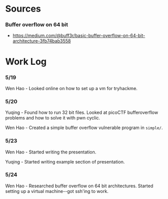 # Sources
### Buffer overflow on 64 bit
- https://medium.com/@buff3r/basic-buffer-overflow-on-64-bit-architecture-3fb74bab3558

# Work Log
### 5/19
Wen Hao - Looked online on how to set up a vm for tryhackme.

### 5/20
Yuqing - Found how to run 32 bit files. Looked at picoCTF bufferoverflow problems and how to solve it with pwn cyclic.

Wen Hao - Created a simple buffer overflow vulnerable program in `simple/`.

### 5/23
Wen Hao - Started writing the presentation.  

Yuqing - Started writing example section of presentation.

### 5/24
Wen Hao - Researched buffer overflow on 64 bit architectures.
Started setting up a virtual machine--got ssh'ing to work.
